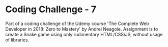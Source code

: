 # Coding Challenge - 7

Part of a coding challenge of the Udemy course 'The Complete Web Developer in 2018: Zero to Mastery' by Andrei Neagoie. Assignment is to create a Snake game using only rudimentary HTML/CSS/JS, without usage of libraries. 